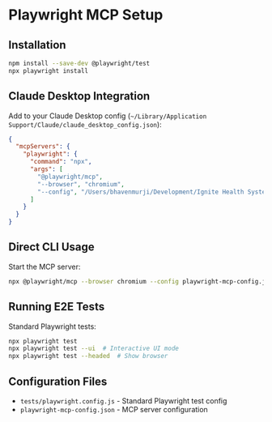# Playwright MCP Setup

## Installation
```bash
npm install --save-dev @playwright/test
npx playwright install
```

## Claude Desktop Integration

Add to your Claude Desktop config (`~/Library/Application Support/Claude/claude_desktop_config.json`):

```json
{
  "mcpServers": {
    "playwright": {
      "command": "npx",
      "args": [
        "@playwright/mcp",
        "--browser", "chromium",
        "--config", "/Users/bhavenmurji/Development/Ignite Health Systems Website/playwright-mcp-config.json"
      ]
    }
  }
}
```

## Direct CLI Usage

Start the MCP server:
```bash
npx @playwright/mcp --browser chromium --config playwright-mcp-config.json
```

## Running E2E Tests

Standard Playwright tests:
```bash
npx playwright test
npx playwright test --ui  # Interactive UI mode
npx playwright test --headed  # Show browser
```

## Configuration Files

- `tests/playwright.config.js` - Standard Playwright test config
- `playwright-mcp-config.json` - MCP server configuration